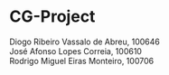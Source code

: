# CG-Project
Diogo Ribeiro Vassalo de Abreu, 100646  
José Afonso Lopes Correia, 100610  
Rodrigo Miguel Eiras Monteiro, 100706
